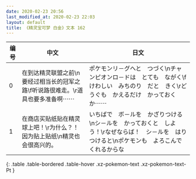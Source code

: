 ```yaml
---
date: 2020-02-23 20:56
last_modified_at: 2020-02-23 22:03
layout: default
title: 《精灵宝可梦 白金》文本 162
---
```

| 编号 | 中文 | 日文 |
| ---- | ---- | ---- |
| 0 | 在到达精灵联盟之前\n要经过相当长的冠军之路\f听说路很难走。\r道具也要多准备啊⋯⋯ | ポケモンリ－グへと　つづく\nチャンピオンロ－ドは　とても　ながく\fけわしい　みちのり　だと　きく\rどうぐも　かえるだけ　かっておくか⋯⋯ |
| 1 | 在商店买贴纸贴在精灵球上吧！\r为什么？！因为贴上贴纸\n精灵也会很高兴的。 | いちばで　ボ－ルを　かざりつける\nシ－ルを　かっておくと　しよう！\rなぜならば！　シ－ルを　はりつけると\nポケモンも　よろこんでくれるからな |
{: .table .table-bordered .table-hover .xz-pokemon-text .xz-pokemon-text-Pt }